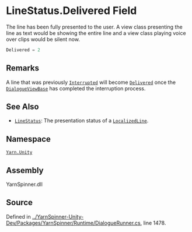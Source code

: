 <!-- This file was generated by a tool. Do not edit this file by hand. -->

# LineStatus.Delivered Field

The line has been fully presented to the user. A view class
presenting the line as text would be showing the entire line
and a view class playing voice over clips would be silent now.


```csharp
Delivered = 2
```
## Remarks

A line that was previously [`Interrupted`](/api/csharp/yarn.unity/linestatus.interrupted.md)
will become [`Delivered`](/api/csharp/yarn.unity/linestatus.delivered.md) once the [`DialogueViewBase`](/api/csharp/yarn.unity/dialogueviewbase.md) has completed the interruption
process.




## See Also
* [`LineStatus`](/api/csharp/yarn.unity/linestatus.md): 
The presentation status of a [`LocalizedLine`](/api/csharp/yarn.unity/localizedline.md).

## Namespace
[`Yarn.Unity`](/api/csharp/yarn.unity/README.md)

## Assembly
YarnSpinner.dll

## Source
Defined in [../YarnSpinner-Unity-Dev/Packages/YarnSpinner/Runtime/DialogueRunner.cs](https://github.com/YarnSpinnerTool/YarnSpinner-Unity//blob/develop/Runtime/DialogueRunner.cs#L1478), line 1478.
